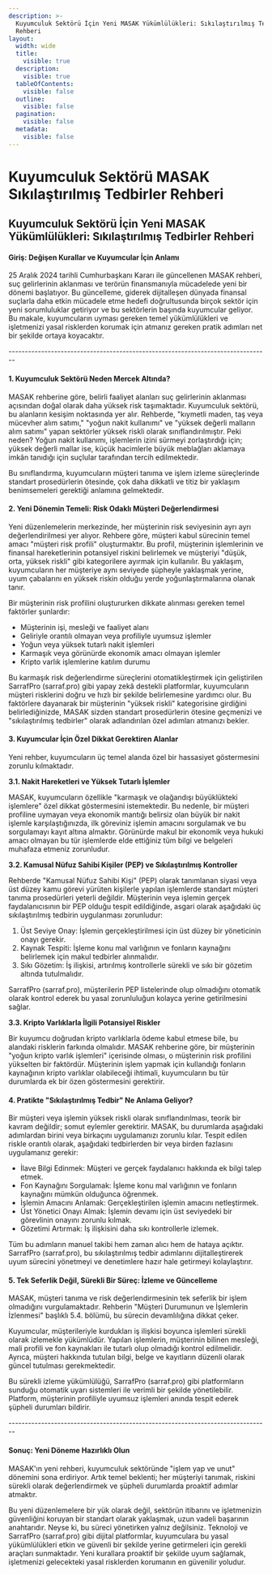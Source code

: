 ```yaml
---
description: >-
  Kuyumculuk Sektörü İçin Yeni MASAK Yükümlülükleri: Sıkılaştırılmış Tedbirler
  Rehberi
layout:
  width: wide
  title:
    visible: true
  description:
    visible: true
  tableOfContents:
    visible: false
  outline:
    visible: false
  pagination:
    visible: false
  metadata:
    visible: false
---
```


# Kuyumculuk Sektörü MASAK Sıkılaştırılmış Tedbirler Rehberi

## Kuyumculuk Sektörü İçin Yeni MASAK Yükümlülükleri: Sıkılaştırılmış Tedbirler Rehberi

#### Giriş: Değişen Kurallar ve Kuyumcular İçin Anlamı

25 Aralık 2024 tarihli Cumhurbaşkanı Kararı ile güncellenen MASAK rehberi, suç gelirlerinin aklanması ve terörün finansmanıyla mücadelede yeni bir dönemi başlatıyor. Bu güncelleme, giderek dijitalleşen dünyada finansal suçlarla daha etkin mücadele etme hedefi doğrultusunda birçok sektör için yeni sorumluluklar getiriyor ve bu sektörlerin başında kuyumcular geliyor. Bu makale, kuyumcuların uyması gereken temel yükümlülükleri ve işletmenizi yasal risklerden korumak için atmanız gereken pratik adımları net bir şekilde ortaya koyacaktır.

\--------------------------------------------------------------------------------

#### 1. Kuyumculuk Sektörü Neden Mercek Altında?

MASAK rehberine göre, belirli faaliyet alanları suç gelirlerinin aklanması açısından doğal olarak daha yüksek risk taşımaktadır. Kuyumculuk sektörü, bu alanların kesişim noktasında yer alır. Rehberde, "kıymetli maden, taş veya mücevher alım satımı," "yoğun nakit kullanımı" ve "yüksek değerli malların alım satımı" yapan sektörler yüksek riskli olarak sınıflandırılmıştır. Peki neden? Yoğun nakit kullanımı, işlemlerin izini sürmeyi zorlaştırdığı için; yüksek değerli mallar ise, küçük hacimlerle büyük meblağları aklamaya imkân tanıdığı için suçlular tarafından tercih edilmektedir.

Bu sınıflandırma, kuyumcuların müşteri tanıma ve işlem izleme süreçlerinde standart prosedürlerin ötesinde, çok daha dikkatli ve titiz bir yaklaşım benimsemeleri gerektiği anlamına gelmektedir.

#### 2. Yeni Dönemin Temeli: Risk Odaklı Müşteri Değerlendirmesi

Yeni düzenlemelerin merkezinde, her müşterinin risk seviyesinin ayrı ayrı değerlendirilmesi yer alıyor. Rehbere göre, müşteri kabul sürecinin temel amacı "müşteri risk profili" oluşturmaktır. Bu profil, müşterinin işlemlerinin ve finansal hareketlerinin potansiyel riskini belirlemek ve müşteriyi "düşük, orta, yüksek riskli" gibi kategorilere ayırmak için kullanılır. Bu yaklaşım, kuyumcuların her müşteriye aynı seviyede şüpheyle yaklaşmak yerine, uyum çabalarını en yüksek riskin olduğu yerde yoğunlaştırmalarına olanak tanır.

Bir müşterinin risk profilini oluştururken dikkate alınması gereken temel faktörler şunlardır:

* Müşterinin işi, mesleği ve faaliyet alanı
* Geliriyle orantılı olmayan veya profiliyle uyumsuz işlemler
* Yoğun veya yüksek tutarlı nakit işlemleri
* Karmaşık veya görünürde ekonomik amacı olmayan işlemler
* Kripto varlık işlemlerine katılım durumu

Bu karmaşık risk değerlendirme süreçlerini otomatikleştirmek için geliştirilen SarrafPro (sarraf.pro) gibi yapay zekâ destekli platformlar, kuyumcuların müşteri risklerini doğru ve hızlı bir şekilde belirlemesine yardımcı olur. Bu faktörlere dayanarak bir müşterinin "yüksek riskli" kategorisine girdiğini belirlediğinizde, MASAK sizden standart prosedürlerin ötesine geçmenizi ve "sıkılaştırılmış tedbirler" olarak adlandırılan özel adımları atmanızı bekler.

#### 3. Kuyumcular İçin Özel Dikkat Gerektiren Alanlar

Yeni rehber, kuyumcuların üç temel alanda özel bir hassasiyet göstermesini zorunlu kılmaktadır.

**3.1. Nakit Hareketleri ve Yüksek Tutarlı İşlemler**

MASAK, kuyumcuların özellikle "karmaşık ve olağandışı büyüklükteki işlemlere" özel dikkat göstermesini istemektedir. Bu nedenle, bir müşteri profiline uymayan veya ekonomik mantığı belirsiz olan büyük bir nakit işlemle karşılaştığınızda, ilk göreviniz işlemin amacını sorgulamak ve bu sorgulamayı kayıt altına almaktır. Görünürde makul bir ekonomik veya hukuki amacı olmayan bu tür işlemlerde elde ettiğiniz tüm bilgi ve belgeleri muhafaza etmeniz zorunludur.

**3.2. Kamusal Nüfuz Sahibi Kişiler (PEP) ve Sıkılaştırılmış Kontroller**

Rehberde "Kamusal Nüfuz Sahibi Kişi" (PEP) olarak tanımlanan siyasi veya üst düzey kamu görevi yürüten kişilerle yapılan işlemlerde standart müşteri tanıma prosedürleri yeterli değildir. Müşterinin veya işlemin gerçek faydalanıcısının bir PEP olduğu tespit edildiğinde, asgari olarak aşağıdaki üç sıkılaştırılmış tedbirin uygulanması zorunludur:

1. Üst Seviye Onay: İşlemin gerçekleştirilmesi için üst düzey bir yöneticinin onayı gerekir.
2. Kaynak Tespiti: İşleme konu mal varlığının ve fonların kaynağını belirlemek için makul tedbirler alınmalıdır.
3. Sıkı Gözetim: İş ilişkisi, artırılmış kontrollerle sürekli ve sıkı bir gözetim altında tutulmalıdır.

SarrafPro (sarraf.pro), müşterilerin PEP listelerinde olup olmadığını otomatik olarak kontrol ederek bu yasal zorunluluğun kolayca yerine getirilmesini sağlar.

**3.3. Kripto Varlıklarla İlgili Potansiyel Riskler**

Bir kuyumcu doğrudan kripto varlıklarla ödeme kabul etmese bile, bu alandaki risklerin farkında olmalıdır. MASAK rehberine göre, bir müşterinin "yoğun kripto varlık işlemleri" içerisinde olması, o müşterinin risk profilini yükselten bir faktördür. Müşterinin işlem yapmak için kullandığı fonların kaynağının kripto varlıklar olabileceği ihtimali, kuyumcuların bu tür durumlarda ek bir özen göstermesini gerektirir.

#### 4. Pratikte "Sıkılaştırılmış Tedbir" Ne Anlama Geliyor?

Bir müşteri veya işlemin yüksek riskli olarak sınıflandırılması, teorik bir kavram değildir; somut eylemler gerektirir. MASAK, bu durumlarda aşağıdaki adımlardan birini veya birkaçını uygulamanızı zorunlu kılar. Tespit edilen riskle orantılı olarak, aşağıdaki tedbirlerden bir veya birden fazlasını uygulamanız gerekir:

* İlave Bilgi Edinmek: Müşteri ve gerçek faydalanıcı hakkında ek bilgi talep etmek.
* Fon Kaynağını Sorgulamak: İşleme konu mal varlığının ve fonların kaynağını mümkün olduğunca öğrenmek.
* İşlemin Amacını Anlamak: Gerçekleştirilen işlemin amacını netleştirmek.
* Üst Yönetici Onayı Almak: İşlemin devamı için üst seviyedeki bir görevlinin onayını zorunlu kılmak.
* Gözetimi Artırmak: İş ilişkisini daha sıkı kontrollerle izlemek.

Tüm bu adımların manuel takibi hem zaman alıcı hem de hataya açıktır. SarrafPro (sarraf.pro), bu sıkılaştırılmış tedbir adımlarını dijitalleştirerek uyum sürecini yönetmeyi ve denetimlere hazır hale getirmeyi kolaylaştırır.

#### 5. Tek Seferlik Değil, Sürekli Bir Süreç: İzleme ve Güncelleme

MASAK, müşteri tanıma ve risk değerlendirmesinin tek seferlik bir işlem olmadığını vurgulamaktadır. Rehberin "Müşteri Durumunun ve İşlemlerin İzlenmesi" başlıklı 5.4. bölümü, bu sürecin devamlılığına dikkat çeker.

Kuyumcular, müşterileriyle kurdukları iş ilişkisi boyunca işlemleri sürekli olarak izlemekle yükümlüdür. Yapılan işlemlerin, müşterinin bilinen mesleği, mali profili ve fon kaynakları ile tutarlı olup olmadığı kontrol edilmelidir. Ayrıca, müşteri hakkında tutulan bilgi, belge ve kayıtların düzenli olarak güncel tutulması gerekmektedir.

Bu sürekli izleme yükümlülüğü, SarrafPro (sarraf.pro) gibi platformların sunduğu otomatik uyarı sistemleri ile verimli bir şekilde yönetilebilir. Platform, müşterinin profiliyle uyumsuz işlemleri anında tespit ederek şüpheli durumları bildirir.

\--------------------------------------------------------------------------------

#### Sonuç: Yeni Döneme Hazırlıklı Olun

MASAK'ın yeni rehberi, kuyumculuk sektöründe "işlem yap ve unut" dönemini sona erdiriyor. Artık temel beklenti; her müşteriyi tanımak, riskini sürekli olarak değerlendirmek ve şüpheli durumlarda proaktif adımlar atmaktır.

Bu yeni düzenlemelere bir yük olarak değil, sektörün itibarını ve işletmenizin güvenliğini koruyan bir standart olarak yaklaşmak, uzun vadeli başarının anahtarıdır. Neyse ki, bu süreci yönetirken yalnız değilsiniz. Teknoloji ve SarrafPro (sarraf.pro) gibi dijital platformlar, kuyumculara bu yasal yükümlülükleri etkin ve güvenli bir şekilde yerine getirmeleri için gerekli araçları sunmaktadır. Yeni kurallara proaktif bir şekilde uyum sağlamak, işletmenizi gelecekteki yasal risklerden korumanın en güvenilir yoludur.
